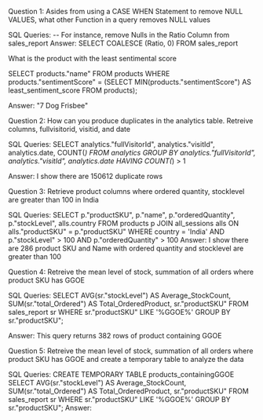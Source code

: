 Question 1: Asides from using a CASE WHEN Statement to remove NULL VALUES, what other Function in a query removes NULL values

SQL Queries:
-- For instance, remove Nulls in the Ratio Column from sales_report
Answer: 
SELECT COALESCE (Ratio, 0) FROM sales_report

What is the product with the least sentimental score

SELECT products."name" FROM products
WHERE products."sentimentScore" = (SELECT MIN(products."sentimentScore") AS least_sentiment_score
FROM products);

Answer: "7 Dog Frisbee"

Question 2: How can you produce duplicates in the analytics table. Retreive columns, fullvisitorid, visitid, and date

SQL Queries:
SELECT analytics."fullVisitorId", analytics."visitId", analytics.date, COUNT(*)
FROM analytics
GROUP BY analytics."fullVisitorId", analytics."visitId", analytics.date
HAVING COUNT(*) > 1

Answer: I show there are 150612 duplicate rows 

Question 3: Retrieve product columns where ordered quantity, stocklevel are greater than 100 in India

SQL Queries:
SELECT p."productSKU", p."name", p."orderedQuantity", p."stockLevel", alls.country
FROM products p 
JOIN all_sessions alls ON alls."productSKU" = p."productSKU"
WHERE country = 'India' AND p."stockLevel" > 100 AND p."orderedQuantity" > 100
Answer:
I show there are 286 product SKU and Name with ordered quantity and stocklevel are greater than 100

Question 4: Retreive the mean level of stock, summation of all orders where product SKU has GGOE

SQL Queries:
SELECT AVG(sr."stockLevel") AS Average_StockCount, SUM(sr."total_Ordered") AS Total_OrderedProduct, sr."productSKU"
FROM sales_report sr
WHERE sr."productSKU" LIKE '%GGOE%'
GROUP BY sr."productSKU";

Answer: This query returns 382 rows of product containing GGOE

Question 5: Retreive the mean level of stock, summation of all orders where product SKU has GGOE and create a temporary table to analyze the data

SQL Queries:
CREATE TEMPORARY TABLE products_containingGGOE
SELECT AVG(sr."stockLevel") AS Average_StockCount, SUM(sr."total_Ordered") AS Total_OrderedProduct, sr."productSKU"
FROM sales_report sr
WHERE sr."productSKU" LIKE '%GGOE%'
GROUP BY sr."productSKU";
Answer:
